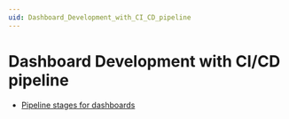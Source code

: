 ```yaml
---
uid: Dashboard_Development_with_CI_CD_pipeline
---
```


# Dashboard Development with CI/CD pipeline

- [Pipeline stages for dashboards](xref:Pipeline_stages_for_dashboards)
